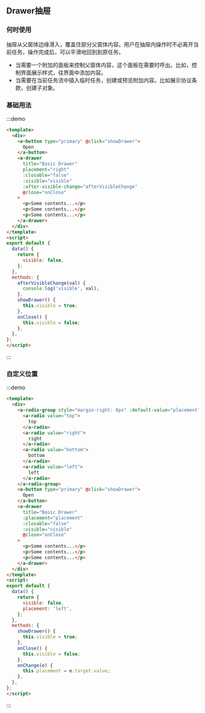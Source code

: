 ## Drawer抽屉
  
<!-- 详细文档见[Ant-Design-Vue Drawer](https://antdv.com/components/drawer-cn/) -->
### 何时使用
抽屉从父窗体边缘滑入，覆盖住部分父窗体内容。用户在抽屉内操作时不必离开当前任务，操作完成后，可以平滑地回到到原任务。

+ 当需要一个附加的面板来控制父窗体内容，这个面板在需要时呼出。比如，控制界面展示样式，往界面中添加内容。
+ 当需要在当前任务流中插入临时任务，创建或预览附加内容。比如展示协议条款，创建子对象。

### 基础用法
  
:::demo
```html
<template>
  <div>
    <a-button type="primary" @click="showDrawer">
      Open
    </a-button>
    <a-drawer
      title="Basic Drawer"
      placement="right"
      :closable="false"
      :visible="visible"
      :after-visible-change="afterVisibleChange"
      @close="onClose"
    >
      <p>Some contents...</p>
      <p>Some contents...</p>
      <p>Some contents...</p>
    </a-drawer>
  </div>
</template>
<script>
export default {
  data() {
    return {
      visible: false,
    };
  },
  methods: {
    afterVisibleChange(val) {
      console.log('visible', val);
    },
    showDrawer() {
      this.visible = true;
    },
    onClose() {
      this.visible = false;
    },
  },
};
</script>
```
:::

### 自定义位置
:::demo
```html
<template>
  <div>
    <a-radio-group style="margin-right: 8px" :default-value="placement" @change="onChange">
      <a-radio value="top">
        top
      </a-radio>
      <a-radio value="right">
        right
      </a-radio>
      <a-radio value="bottom">
        bottom
      </a-radio>
      <a-radio value="left">
        left
      </a-radio>
    </a-radio-group>
    <a-button type="primary" @click="showDrawer">
      Open
    </a-button>
    <a-drawer
      title="Basic Drawer"
      :placement="placement"
      :closable="false"
      :visible="visible"
      @close="onClose"
    >
      <p>Some contents...</p>
      <p>Some contents...</p>
      <p>Some contents...</p>
    </a-drawer>
  </div>
</template>
<script>
export default {
  data() {
    return {
      visible: false,
      placement: 'left',
    };
  },
  methods: {
    showDrawer() {
      this.visible = true;
    },
    onClose() {
      this.visible = false;
    },
    onChange(e) {
      this.placement = e.target.value;
    },
  },
};
</script>
```
:::


